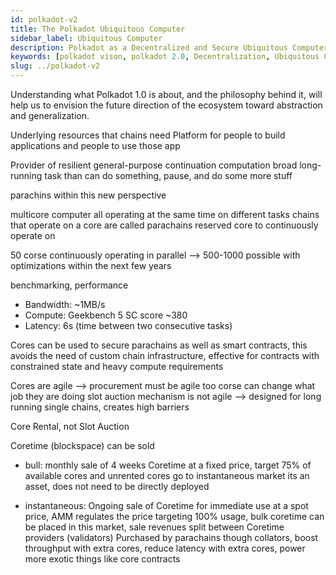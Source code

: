 ```yaml
---
id: polkadot-v2
title: The Polkadot Ubiquitous Computer
sidebar_label: Ubiquitous Computer
description: Polkadot as a Decentralized and Secure Ubiquitous Computer.
keywords: [polkadot vison, polkadot 2.0, Decentralization, Ubiquitous Computer, Coretime]
slug: ../polkadot-v2
---
```


Understanding what Polkadot 1.0 is about, and the philosophy behind it, will help us to envision the
future direction of the ecosystem toward abstraction and generalization.

Underlying resources that chains need Platform for people to build applications and people to use
those app

Provider of resilient general-purpose continuation computation broad long-running task than can do
something, pause, and do some more stuff

parachins within this new perspective

multicore computer all operating at the same time on different tasks chains that operate on a core
are called parachains reserved core to continuously operate on

50 corse continuously operating in parallel --> 500-1000 possible with optimizations within the next
few years

benchmarking, performance

- Bandwidth: ~1MB/s
- Compute: Geekbench 5 SC score ~380
- Latency: 6s (time between two consecutive tasks)

Cores can be used to secure parachains as well as smart contracts, this avoids the need of custom
chain infrastructure, effective for contracts with constrained state and heavy compute requirements

Cores are agile --> procurement must be agile too corse can change what job they are doing slot
auction mechanism is not agile --> designed for long running single chains, creates high barriers

Core Rental, not Slot Auction

Coretime (blockspace) can be sold

- bull: monthly sale of 4 weeks Coretime at a fixed price, target 75% of available cores and
  unrented cores go to instantaneous market its an asset, does not need to be directly deployed

- instantaneous: Ongoing sale of Coretime for immediate use at a spot price, AMM regulates the price
  targeting 100% usage, bulk coretime can be placed in this market, sale revenues split between
  Coretime providers (validators) Purchased by parachains though collators, boost throughput with
  extra cores, reduce latency with extra cores, power more exotic things like core contracts
